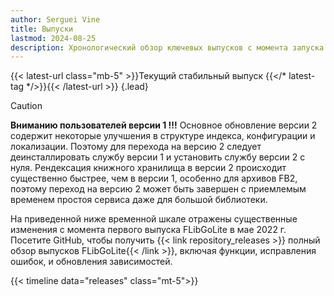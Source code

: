 ```yaml
---
author: Serguei Vine
title: Выпуски
lastmod: 2024-08-25
description: Хронологический обзор ключевых выпусков с момента запуска FLibGoLite.
---
```

{{< latest-url class="mb-5" >}}Текущий стабильный выпуск {{</* latest-tag */>}}{{< /latest-url >}}
{.lead}  
> [!CAUTION]
> __Вниманию пользователей версии 1 !!!__
Основное обновление версии 2 содержит некоторые улучшения в структуре индекса, конфигурации и локализации. Поэтому для перехода на версию 2 следует деинсталлировать службу версии 1 и установить службу версии 2 с нуля. Рендексация книжного хранилища в версии 2 происходит существенно быстрее, чем в версии 1, особенно для архивов FB2, поэтому переход на версию 2 может быть завершен с приемлемым временем простоя сервиса даже для большой библиотеки.

На приведенной ниже временной шкале отражены существенные изменения с момента первого выпуска FLibGoLite в мае 2022 г. Посетите GitHub, чтобы получить {{< link repository_releases >}} полный обзор выпусков FLibGoLite{{< /link >}}, включая функции, исправления ошибок, и обновления зависимостей.

{{< timeline data="releases" class="mt-5">}}
